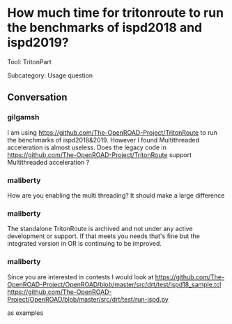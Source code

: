 # How much time for tritonroute to run the benchmarks of ispd2018 and ispd2019?

Tool: TritonPart

Subcategory: Usage question

## Conversation

### gilgamsh
I am using https://github.com/The-OpenROAD-Project/TritonRoute to run the benchmarks of ispd2018&2019. However I found Multithreaded acceleration is almost useless.  Does the legacy code in https://github.com/The-OpenROAD-Project/TritonRoute support Multithreaded acceleration ?

### maliberty
How are you enabling the multi threading? It should make a large difference

### maliberty
The standalone TritonRoute is archived and not under any active development or support.  If that meets you needs that's fine but the integrated version in OR is continuing to be improved.

### maliberty
Since you are interested in contests I would look at 
https://github.com/The-OpenROAD-Project/OpenROAD/blob/master/src/drt/test/ispd18_sample.tcl
https://github.com/The-OpenROAD-Project/OpenROAD/blob/master/src/drt/test/run-ispd.py

as examples

